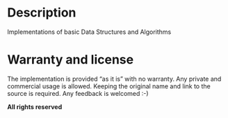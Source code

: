 # Description

Implementations of basic Data Structures and Algorithms

# Warranty and license

The implementation is provided “as it is” with no warranty. Any private
and commercial usage is allowed. Keeping the original name and link to
the source is required. Any feedback is welcomed :-)

**All rights reserved**
